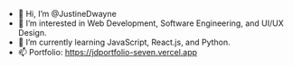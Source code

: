 - 👋 Hi, I’m @JustineDwayne
- 👀 I’m interested in Web Development, Software Engineering, and UI/UX Design.
- 🌱 I’m currently learning JavaScript, React.js, and Python.
- 📫 Portfolio: https://jdportfolio-seven.vercel.app

<!---
JustineDwayne/JustineDwayne is a ✨ special ✨ repository because its `README.md` (this file) appears on your GitHub profile.
You can click the Preview link to take a look at your changes.
--->
